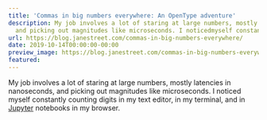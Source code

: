 ```yaml
---
title: 'Commas in big numbers everywhere: An OpenType adventure'
description: My job involves a lot of staring at large numbers, mostly latencies innanoseconds,
  and picking out magnitudes like microseconds. I noticedmyself constantly c...
url: https://blog.janestreet.com/commas-in-big-numbers-everywhere/
date: 2019-10-14T00:00:00-00:00
preview_image: https://blog.janestreet.com/commas-in-big-numbers-everywhere/numderline_header2.png
featured:
---
```


<p>My job involves a lot of staring at large numbers, mostly latencies in
nanoseconds, and picking out magnitudes like microseconds. I noticed
myself constantly counting digits in my text editor, in my terminal,
and in <a href="https://jupyter.org/">Jupyter</a> notebooks in my browser.</p>
